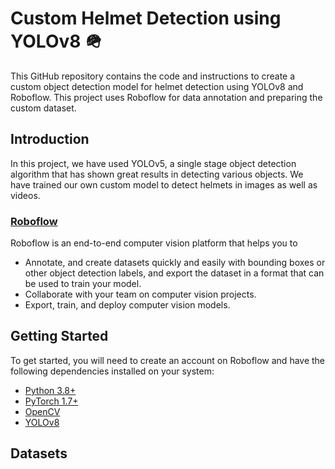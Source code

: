 # Custom Helmet Detection using YOLOv8 🪖

This GitHub repository contains the code and instructions to create a custom object detection model for helmet detection using YOLOv8 and Roboflow.
This project uses Roboflow for data annotation and preparing the custom dataset.

## Introduction

In this project, we have used YOLOv5, a single stage object detection algorithm that has shown great results in detecting various objects. We have trained our own custom model to detect helmets in images as well as videos.

### [Roboflow](https://roboflow.com/)

Roboflow is an end-to-end computer vision platform that helps you to 
- Annotate, and create datasets quickly and easily with bounding boxes or other object detection labels, and export the dataset in a format that can be used to train     your model. 
- Collaborate with your team on computer vision projects.
- Export, train, and deploy computer vision models.  


## Getting Started

To get started, you will need to create an account on Roboflow and have the following dependencies installed on your system:

- [Python  3.8+](https://www.python.org/downloads/)
- [PyTorch 1.7+](https://pytorch.org/get-started/locally/)
- [OpenCV](https://opencv.org/)
- [YOLOv8](https://github.com/ultralytics/ultralytics)

## Datasets

